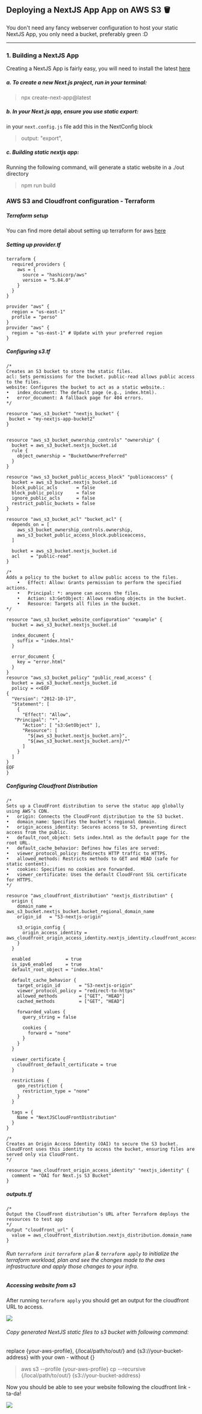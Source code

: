 ## Deploying a NextJS App App on AWS S3 🪣

You don't need any fancy webserver configuration to host your static NextJS App, you only need a bucket, preferably green :D 

---

### 1. Building a NextJS App
Creating a NextJS App is fairly easy, you will need to install the latest [here](https://nodejs.org/en/)

##### a. To create a new Next.js project, run in your terminal:
>npx create-next-app@latest

##### b. In your Next.js app, ensure you use static export:
in your `next.config.js` file add this in the NextConfig block
>  output: "export",

##### c. Building static nextjs app:
Running the following command, will generate a static website in a ./out directory
> npm run build


### AWS S3 and Cloudfront configuration - Terraform

##### Terraform setup
You can find more detail about setting up terraform for aws [here](https://developer.hashicorp.com/terraform/tutorials/aws-get-started)

##### Setting up provider.tf

```
terraform {
  required_providers {
    aws = {
      source = "hashicorp/aws"
      version = "5.84.0"
    }
  }
}

provider "aws" {
  region = "us-east-1"
  profile = "perso"
}
provider "aws" {
  region = "us-east-1" # Update with your preferred region
}
```

##### Configuring s3.tf
```
/*
Creates an S3 bucket to store the static files.
acl: Sets permissions for the bucket. public-read allows public access to the files.
website: Configures the bucket to act as a static website.:
•	index_document: The default page (e.g., index.html).
•	error_document: A fallback page for 404 errors.
*/

resource "aws_s3_bucket" "nextjs_bucket" {
 bucket = "my-nextjs-app-bucket2" 
}


resource "aws_s3_bucket_ownership_controls" "ownership" {
  bucket = aws_s3_bucket.nextjs_bucket.id
  rule {
    object_ownership = "BucketOwnerPreferred"
  }
}

resource "aws_s3_bucket_public_access_block" "publiceaccess" {
  bucket = aws_s3_bucket.nextjs_bucket.id
  block_public_acls       = false
  block_public_policy     = false
  ignore_public_acls      = false
  restrict_public_buckets = false
}

resource "aws_s3_bucket_acl" "bucket_acl" {
  depends_on = [
    aws_s3_bucket_ownership_controls.ownership,
    aws_s3_bucket_public_access_block.publiceaccess,
  ]

  bucket = aws_s3_bucket.nextjs_bucket.id
  acl    = "public-read"
}

/* 
Adds a policy to the bucket to allow public access to the files.
	•	Effect: Allow: Grants permission to perform the specified actions.
	•	Principal: *: anyone can access the files.
	•	Action: s3:GetObject: Allows reading objects in the bucket.
	•	Resource: Targets all files in the bucket.
*/

resource "aws_s3_bucket_website_configuration" "example" {
  bucket = aws_s3_bucket.nextjs_bucket.id

  index_document {
    suffix = "index.html"
  }

  error_document {
    key = "error.html"
  }
}
resource "aws_s3_bucket_policy" "public_read_access" {
  bucket = aws_s3_bucket.nextjs_bucket.id
  policy = <<EOF
{
  "Version": "2012-10-17",
  "Statement": [
    {
      "Effect": "Allow",
   "Principal": "*",
      "Action": [ "s3:GetObject" ],
      "Resource": [
        "${aws_s3_bucket.nextjs_bucket.arn}",
        "${aws_s3_bucket.nextjs_bucket.arn}/*"
      ]
    }
  ]
}
EOF
}
```
##### Configuring Cloudfront Distribution

```
/*
Sets up a CloudFront distribution to serve the statuc app globally using AWS’s CDN.
•	origin: Connects the CloudFront distribution to the S3 bucket.
•	domain_name: Specifies the bucket’s regional domain.
•	origin_access_identity: Secures access to S3, preventing direct access from the public.
•	default_root_object: Sets index.html as the default page for the root URL.
•	default_cache_behavior: Defines how files are served:
•	viewer_protocol_policy: Redirects HTTP traffic to HTTPS.
•	allowed_methods: Restricts methods to GET and HEAD (safe for static content).
•	cookies: Specifies no cookies are forwarded.
•	viewer_certificate: Uses the default CloudFront SSL certificate for HTTPS.
*/

resource "aws_cloudfront_distribution" "nextjs_distribution" {
  origin {
    domain_name = aws_s3_bucket.nextjs_bucket.bucket_regional_domain_name
    origin_id   = "S3-nextjs-origin"

    s3_origin_config {
      origin_access_identity = aws_cloudfront_origin_access_identity.nextjs_identity.cloudfront_access_identity_path
    }
  }

  enabled             = true
  is_ipv6_enabled     = true
  default_root_object = "index.html"

  default_cache_behavior {
    target_origin_id       = "S3-nextjs-origin"
    viewer_protocol_policy = "redirect-to-https"
    allowed_methods        = ["GET", "HEAD"]
    cached_methods         = ["GET", "HEAD"]

    forwarded_values {
      query_string = false

      cookies {
        forward = "none"
      }
    }
  }

  viewer_certificate {
    cloudfront_default_certificate = true
  }

  restrictions {
    geo_restriction {
      restriction_type = "none"
    }
  }

  tags = {
    Name = "NextJSCloudFrontDistribution"
  }
}

/*
Creates an Origin Access Identity (OAI) to secure the S3 bucket.
CloudFront uses this identity to access the bucket, ensuring files are served only via CloudFront.
*/

resource "aws_cloudfront_origin_access_identity" "nextjs_identity" {
  comment = "OAI for Next.js S3 Bucket"
}
```
##### outputs.tf

```
/* 
Output the CloudFront distribution’s URL after Terraform deploys the resources to test app 
*/
output "cloudfront_url" {
  value = aws_cloudfront_distribution.nextjs_distribution.domain_name
}
```

###### Run `terraform init` `terraform plan` & `terraform apply` to initialize the terraform workload, plan and see the changes made to the aws infrastructure and apply those changes to your infra.

##### Accessing website from s3
After running `terraform apply` you should get an output for the cloudfront URL to access.

![](/assets/images/1/cloudfront.png)

###### Copy generated NextJS static files to s3 bucket with following command:
replace {your-aws-profile}, {/local/path/to/out/} and {s3://your-bucket-address} with your own - without {}

> aws s3 --profile {your-aws-profile} cp --recursive {/local/path/to/out/} {s3://your-bucket-address}

Now you should be able to see your website following the cloudfront link - ta-da!

![](/assets/images/1/website.png)